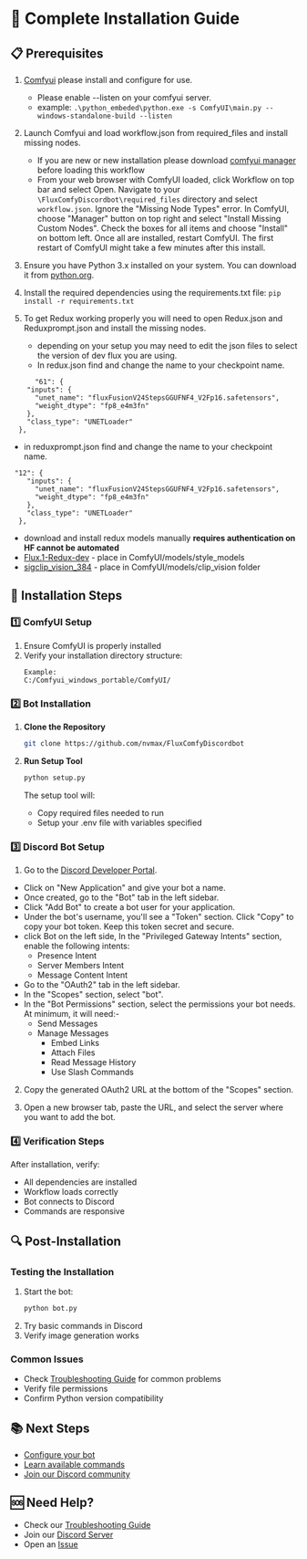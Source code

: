 # 📖 Complete Installation Guide

## 📋 Prerequisites

1. [Comfyui](https://github.com/comfyanonymous/ComfyUI) please install and configure for use.
    - Please enable --listen on your comfyui server. 
    - example: ``.\python_embeded\python.exe -s ComfyUI\main.py --windows-standalone-build --listen``
2. Launch Comfyui and load workflow.json from required_files and install missing nodes.
   - If you are new or new installation please download [comfyui manager](https://github.com/ltdrdata/ComfyUI-Manager) before loading this workflow
   - From your web browser with ComfyUI loaded, click Workflow on top bar and select Open.  Navigate to your `\FluxComfyDiscordbot\required_files` directory and select `workflow.json`.  Ignore the "Missing Node Types" error.  In ComfyUI, choose "Manager" button on top right and select "Install Missing Custom Nodes".  Check the boxes for all items and choose "Install" on bottom left.  Once all are installed, restart ComfyUI.  The first restart of ComfyUI might take a few minutes after this install.

4. Ensure you have Python 3.x installed on your system. You can download it from [python.org](https://www.python.org/downloads/).

5. Install the required dependencies using the requirements.txt file: 
 ```pip install -r requirements.txt```
6. To get Redux working properly you will need to open Redux.json and Reduxprompt.json and install the missing nodes.
   - depending on your setup you may need to edit the json files to select the version of dev flux you are using. 
   - In redux.json find and change the name to your checkpoint name.
``` 
      "61": {
    "inputs": {
      "unet_name": "fluxFusionV24StepsGGUFNF4_V2Fp16.safetensors",
      "weight_dtype": "fp8_e4m3fn"
    },
    "class_type": "UNETLoader"
  },
```  
   - in reduxprompt.json find and change the name to your checkpoint name.
```
 "12": {
    "inputs": {
      "unet_name": "fluxFusionV24StepsGGUFNF4_V2Fp16.safetensors",
      "weight_dtype": "fp8_e4m3fn"
    },
    "class_type": "UNETLoader"
  },
```
   - download and install redux models manually **requires authentication on HF cannot be automated**
   - [Flux.1-Redux-dev](https://huggingface.co/black-forest-labs/FLUX.1-Redux-dev/tree/main) - place in ComfyUI/models/style_models
   - [sigclip_vision_384](https://huggingface.co/Comfy-Org/sigclip_vision_384/blob/main/sigclip_vision_patch14_384.safetensors) - place in ComfyUI/models/clip_vision folder
## 🔧 Installation Steps

### 1️⃣ ComfyUI Setup
1. Ensure ComfyUI is properly installed
2. Verify your installation directory structure:
   ```
   Example: 
   C:/Comfyui_windows_portable/ComfyUI/
   ```

### 2️⃣ Bot Installation

1. **Clone the Repository**
   ```bash
   git clone https://github.com/nvmax/FluxComfyDiscordbot
   ```

2. **Run Setup Tool**
   ```bash
   python setup.py
   ```
   The setup tool will:
   - Copy required files needed to run
   - Setup your .env file with variables specified
   



### 3️⃣ Discord Bot Setup

1. Go to the [Discord Developer Portal](https://discord.com/developers/applications). 

 * Click on "New Application" and give your bot a name. 
 * Once created, go to the "Bot" tab in the left sidebar. 
 * Click "Add Bot" to create a bot user for your application.
 * Under the bot's username, you'll see a "Token" section. Click "Copy" to copy your bot token. Keep this token secret and secure.
 * click Bot on the left side, In the "Privileged Gateway Intents" section, enable the following intents:
   * Presence Intent
   * Server Members Intent
   * Message Content Intent
* Go to the "OAuth2" tab in the left sidebar.
* In the "Scopes" section, select "bot".
* In the "Bot Permissions" section, select the permissions your bot needs. At minimum, it will need:- 
	* Send Messages
  * Manage Messages
	* Embed Links
	* Attach Files
	* Read Message History
	* Use Slash Commands

2. Copy the generated OAuth2 URL at the bottom of the "Scopes" section. 

3. Open a new browser tab, paste the URL, and select the server where you want to add the bot.

### 4️⃣ Verification Steps

After installation, verify:
- All dependencies are installed
- Workflow loads correctly
- Bot connects to Discord
- Commands are responsive

## 🔍 Post-Installation

### Testing the Installation
1. Start the bot:
   ```bash
   python bot.py
   ```
2. Try basic commands in Discord
3. Verify image generation works

### Common Issues
- Check [Troubleshooting Guide](troubleshooting.md) for common problems
- Verify file permissions
- Confirm Python version compatibility

## 📚 Next Steps

- [Configure your bot](configuration.md)
- [Learn available commands](commands.md)
- [Join our Discord community](https://discord.gg/your-invite-link)

## 🆘 Need Help?

- Check our [Troubleshooting Guide](troubleshooting.md)
- Join our [Discord Server](https://discord.gg/V3pRgtzjsN)
- Open an [Issue](https://github.com/nvmax/FluxComfyDiscordbot/issues)
